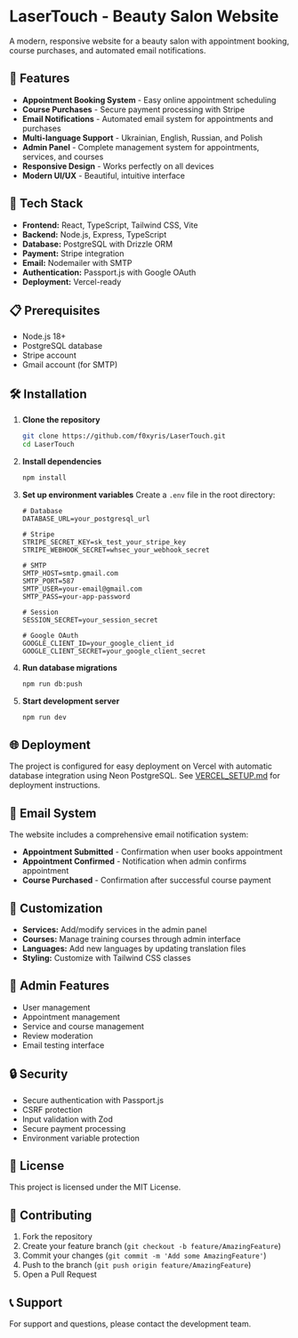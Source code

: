 # LaserTouch - Beauty Salon Website

A modern, responsive website for a beauty salon with appointment booking, course purchases, and automated email notifications.

## 🌟 Features

- **Appointment Booking System** - Easy online appointment scheduling
- **Course Purchases** - Secure payment processing with Stripe
- **Email Notifications** - Automated email system for appointments and purchases
- **Multi-language Support** - Ukrainian, English, Russian, and Polish
- **Admin Panel** - Complete management system for appointments, services, and courses
- **Responsive Design** - Works perfectly on all devices
- **Modern UI/UX** - Beautiful, intuitive interface

## 🚀 Tech Stack

- **Frontend:** React, TypeScript, Tailwind CSS, Vite
- **Backend:** Node.js, Express, TypeScript
- **Database:** PostgreSQL with Drizzle ORM
- **Payment:** Stripe integration
- **Email:** Nodemailer with SMTP
- **Authentication:** Passport.js with Google OAuth
- **Deployment:** Vercel-ready

## 📋 Prerequisites

- Node.js 18+ 
- PostgreSQL database
- Stripe account
- Gmail account (for SMTP)

## 🛠️ Installation

1. **Clone the repository**
   ```bash
   git clone https://github.com/f0xyris/LaserTouch.git
   cd LaserTouch
   ```

2. **Install dependencies**
   ```bash
   npm install
   ```

3. **Set up environment variables**
   Create a `.env` file in the root directory:
   ```env
   # Database
   DATABASE_URL=your_postgresql_url
   
   # Stripe
   STRIPE_SECRET_KEY=sk_test_your_stripe_key
   STRIPE_WEBHOOK_SECRET=whsec_your_webhook_secret
   
   # SMTP
   SMTP_HOST=smtp.gmail.com
   SMTP_PORT=587
   SMTP_USER=your-email@gmail.com
   SMTP_PASS=your-app-password
   
   # Session
   SESSION_SECRET=your_session_secret
   
   # Google OAuth
   GOOGLE_CLIENT_ID=your_google_client_id
   GOOGLE_CLIENT_SECRET=your_google_client_secret
   ```

4. **Run database migrations**
   ```bash
   npm run db:push
   ```

5. **Start development server**
   ```bash
   npm run dev
   ```

## 🌐 Deployment

The project is configured for easy deployment on Vercel with automatic database integration using Neon PostgreSQL. See [VERCEL_SETUP.md](./VERCEL_SETUP.md) for deployment instructions.

## 📧 Email System

The website includes a comprehensive email notification system:

- **Appointment Submitted** - Confirmation when user books appointment
- **Appointment Confirmed** - Notification when admin confirms appointment  
- **Course Purchased** - Confirmation after successful course payment

## 🎨 Customization

- **Services:** Add/modify services in the admin panel
- **Courses:** Manage training courses through admin interface
- **Languages:** Add new languages by updating translation files
- **Styling:** Customize with Tailwind CSS classes

## 📱 Admin Features

- User management
- Appointment management
- Service and course management
- Review moderation
- Email testing interface

## 🔒 Security

- Secure authentication with Passport.js
- CSRF protection
- Input validation with Zod
- Secure payment processing
- Environment variable protection

## 📄 License

This project is licensed under the MIT License.

## 🤝 Contributing

1. Fork the repository
2. Create your feature branch (`git checkout -b feature/AmazingFeature`)
3. Commit your changes (`git commit -m 'Add some AmazingFeature'`)
4. Push to the branch (`git push origin feature/AmazingFeature`)
5. Open a Pull Request

## 📞 Support

For support and questions, please contact the development team. 